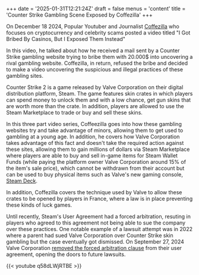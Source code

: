 +++
date = '2025-01-31T12:21:24Z'
draft = false
menus = 'content'
title = 'Counter Strike Gambling Scene Exposed by Coffezilla'
+++

On December 18 2024, Popular Youtuber and Journalist [Coffezilla](https://www.youtube.com/@Coffeezilla) who focuses on cryptocurrency and celebrity scams posted a video titled "I Got Bribed By Casinos, But I Exposed Them Instead"

In this video, he talked about how he received a mail sent by a Counter Strike gambling website trying to bribe them with 20.000$ into uncovering a rival gambling website. Coffezilla, in return, refused the bribe and decided to make a video uncovering the suspicious and illegal practices of these gambling sites.

Counter Strike 2 is a game released by Valve Corporation on their digital distribution platform, Steam. The game features skin crates in which players can spend money to unlock them and with a low chance, get gun skins that are worth more than the crate. In addition, players are allowed to use the Steam Marketplace to trade or buy and sell these skins.

In this three part video series, Coffeezilla goes into how these gambling websites try and take advantage of minors, allowing them to get used to gambling at a young age. In addition, he covers how Valve Corporation takes advantage of this fact and doesn't take the required action against these sites, allowing them to gain millions of dollars via Steam Marketplace where players are able to buy and sell in-game items for Steam Wallet Funds (while paying the platform owner Valve Corporation around 15% of the item's sale price), which cannot be withdrawn from their account but can be used to buy physical items such as Valve's new gaming console, [Steam Deck](https://store.steampowered.com/steamdeck).

In addition, Coffezilla covers the technique used by Valve to allow these crates to be opened by players in France, where a law is in place preventing these kinds of luck games.

Until recently, Steam's User Agreement had a forced arbitration, resuting in players who agreed to this agreement not being able to sue the company over these practices. One notable example of a lawsuit attempt was in 2022 where a parent had sued Valve Corporation over Counter Strike skin gambling but the case eventually got dismissed. On September 27, 2024 Valve Corporation [removed the forced arbitration clause](https://arstechnica.com/tech-policy/2024/09/steam-doesnt-want-to-pay-arbitration-fees-tells-gamers-to-sue-instead/) from their user agreement, opening the doors to future lawsuits.

{{< youtube q58dLWjRTBE >}}